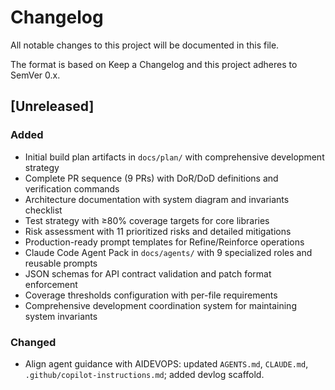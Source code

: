 # Changelog

All notable changes to this project will be documented in this file.

The format is based on Keep a Changelog and this project adheres to SemVer 0.x.

## [Unreleased]
### Added
- Initial build plan artifacts in `docs/plan/` with comprehensive development strategy
- Complete PR sequence (9 PRs) with DoR/DoD definitions and verification commands  
- Architecture documentation with system diagram and invariants checklist
- Test strategy with ≥80% coverage targets for core libraries
- Risk assessment with 11 prioritized risks and detailed mitigations
- Production-ready prompt templates for Refine/Reinforce operations
- Claude Code Agent Pack in `docs/agents/` with 9 specialized roles and reusable prompts
- JSON schemas for API contract validation and patch format enforcement
- Coverage thresholds configuration with per-file requirements
- Comprehensive development coordination system for maintaining system invariants

### Changed
- Align agent guidance with AIDEVOPS: updated `AGENTS.md`, `CLAUDE.md`, `.github/copilot-instructions.md`; added devlog scaffold.
